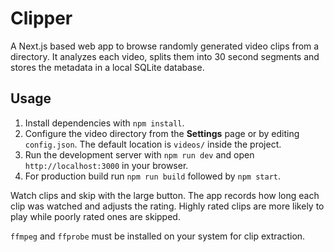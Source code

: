 # Clipper

A Next.js based web app to browse randomly generated video clips from a directory. It analyzes each video, splits them into 30 second segments and stores the metadata in a local SQLite database.

## Usage
1. Install dependencies with `npm install`.
2. Configure the video directory from the **Settings** page or by editing `config.json`. The default location is `videos/` inside the project.
3. Run the development server with `npm run dev` and open `http://localhost:3000` in your browser.
4. For production build run `npm run build` followed by `npm start`.

Watch clips and skip with the large button. The app records how long each clip was watched and adjusts the rating. Highly rated clips are more likely to play while poorly rated ones are skipped.

`ffmpeg` and `ffprobe` must be installed on your system for clip extraction.
